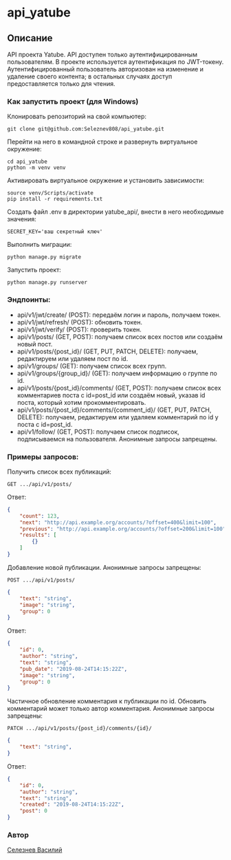 # api_yatube
## Описание
API проекта Yatube. API доступен только аутентифицированным пользователям. В проекте используется аутентификация по JWT-токену. Аутентифицированный пользователь авторизован на изменение и удаление своего контента; в остальных случаях доступ предоставляется только для чтения.
### Как запустить проект (для Windows)
Клонировать репозиторий на свой компьютер:
```
git clone git@github.com:Seleznev808/api_yatube.git
```
Перейти на него в командной строке и развернуть виртуальное окружение:
```
cd api_yatube
python -m venv venv
```
Активировать виртуальное окружение и установить зависимости:
```
source venv/Scripts/activate
pip install -r requirements.txt
```
Создать файл .env в директории yatube_api/, внести в него необходимые значения:
```
SECRET_KEY='ваш секретный ключ'
```
Выполнить миграции:
```
python manage.py migrate
```
Запустить проект:
```
python manage.py runserver
```
### Эндпоинты:

* api/v1/jwt/create/ (POST): передаём логин и пароль, получаем токен.
* api/v1/jwt/refresh/ (POST): обновить токен.
* api/v1/jwt/verify/ (POST): проверить токен.
* api/v1/posts/ (GET, POST): получаем список всех постов или создаём новый пост.
* api/v1/posts/{post_id}/ (GET, PUT, PATCH, DELETE): получаем, редактируем или удаляем пост по id.
* api/v1/groups/ (GET): получаем список всех групп.
* api/v1/groups/{group_id}/ (GET): получаем информацию о группе по id.
* api/v1/posts/{post_id}/comments/ (GET, POST): получаем список всех комментариев поста с id=post_id или создаём новый, указав id поста, который хотим прокомментировать.
* api/v1/posts/{post_id}/comments/{comment_id}/ (GET, PUT, PATCH, DELETE): получаем, редактируем или удаляем комментарий по id у поста с id=post_id.
* api/v1/follow/ (GET, POST): получаем список подписок, подписываемся на пользователя. Анонимные запросы запрещены.

### Примеры запросов:
Получить список всех публикаций:
```
GET .../api/v1/posts/
```
Ответ:
```JSON
{
    "count": 123,
    "next": "http://api.example.org/accounts/?offset=400&limit=100",
    "previous": "http://api.example.org/accounts/?offset=200&limit=100",
    "results": [
        {}
    ]
}
```
Добавление новой публикации. Анонимные запросы запрещены:
```
POST .../api/v1/posts/
```
```JSON
{
    "text": "string",
    "image": "string",
    "group": 0
}
```
Ответ:
```JSON
{
    "id": 0,
    "author": "string",
    "text": "string",
    "pub_date": "2019-08-24T14:15:22Z",
    "image": "string",
    "group": 0
}
```
Частичное обновление комментария к публикации по id. Обновить комментарий может только автор комментария. Анонимные запросы запрещены:
```
PATCH .../api/v1/posts/{post_id}/comments/{id}/
```
```JSON
{
    "text": "string",
}
```
Ответ:
```JSON
{
    "id": 0,
    "author": "string",
    "text": "string",
    "created": "2019-08-24T14:15:22Z",
    "post": 0
}
```
### Автор
[Селезнев Василий](https://github.com/Seleznev808)
